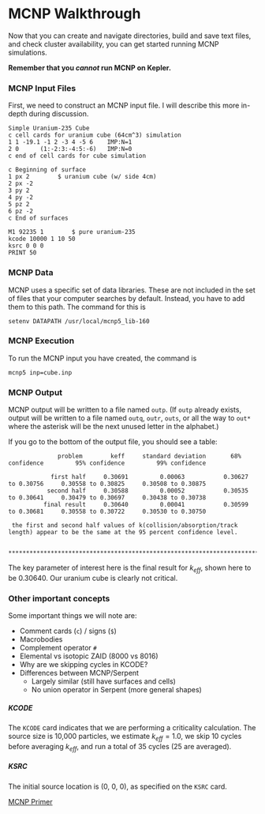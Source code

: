 # MCNP Walkthrough

Now that you can create and navigate directories, build and save text files, and check cluster availability, you can get started running MCNP simulations. 

**Remember that you _cannot_ run MCNP on Kepler.**

### MCNP Input Files
First, we need to construct an MCNP input file. I will describe this more in-depth during discussion.

```
Simple Uranium-235 Cube
c cell cards for uranium cube (64cm^3) simulation
1 1 -19.1 -1 2 -3 4 -5 6 	IMP:N=1
2 0      (1:-2:3:-4:5:-6)	IMP:N=0
c end of cell cards for cube simulation

c Beginning of surface
1 px 2	      $ uranium cube (w/ side 4cm)
2 px -2
3 py 2
4 py -2
5 pz 2
6 pz -2
c End of surfaces

M1 92235 1        $ pure uranium-235
kcode 10000 1 10 50
ksrc 0 0 0
PRINT 50
```


### MCNP Data

MCNP uses a specific set of data libraries. These are not included in the set of files that your computer searches by default. Instead, you have to add them to this path. The command for this is 

```
setenv DATAPATH /usr/local/mcnp5_lib-160  
```


### MCNP Execution

To run the MCNP input you have created, the command is 

```
mcnp5 inp=cube.inp
```

### MCNP Output

MCNP output will be written to a file named `outp`. (If `outp` already exists, output will be written to a file named `outq`, `outr`, `outs`, or all the way to `out*` where the asterisk will be the next unused letter in the alphabet.)

If you go to the bottom of the output file, you should see a table:

```
              problem        keff     standard deviation       68% confidence         95% confidence         99% confidence

            first half     0.30691         0.00063           0.30627 to 0.30756     0.30558 to 0.30825     0.30508 to 0.30875
           second half     0.30588         0.00052           0.30535 to 0.30641     0.30479 to 0.30697     0.30438 to 0.30738
          final result     0.30640         0.00041           0.30599 to 0.30681     0.30558 to 0.30722     0.30530 to 0.30750

 the first and second half values of k(collision/absorption/track length) appear to be the same at the 95 percent confidence level.

 ***********************************************************************************************************************
```

The key parameter of interest here is the final result for $k_{\textit{eff}}$, shown here to be 0.30640. Our uranium cube is clearly not critical.

### Other important concepts

Some important things we will note are:

* Comment cards (`c`) / signs (`$`)
* Macrobodies
* Complement operator `#`
* Elemental vs isotopic ZAID (8000 vs 8016)
* Why are we skipping cycles in KCODE?
* Differences between MCNP/Serpent
	* Largely similar (still have surfaces and cells)
	* No union operator in Serpent (more general shapes)

##### KCODE 

The `KCODE` card indicates that we are performing a criticality calculation. The source size is 10,000 particles, we estimate $k_{\textit{eff}} = 1.0$, we skip 10 cycles before averaging $k_{\textit{eff}}$, and run a total of 35 cycles (25 are averaged). 


##### KSRC

The initial source location is (0, 0, 0), as specified on the `KSRC` card.

[MCNP Primer](http://bl831.als.lbl.gov/~mcfuser/publications/MCNP/MCNP_primer.pdf)
